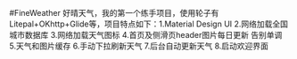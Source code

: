 #FineWeather
好晴天气，我的第一个练手项目，使用轮子有Litepal+OKhttp+Glide等，项目特点如下：1.Material Design UI 2.网络加载全国城市数据库 3.网络加载天气图标 4.首页及侧滑页header图片每日更新 告别单调 5.天气和图片缓存 6.手动下拉刷新天气 7.后台自动更新天气 8.启动欢迎界面
